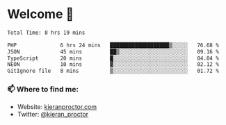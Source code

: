 # Welcome 🦘

<!--START_SECTION:waka-->

```txt
Total Time: 8 hrs 19 mins

PHP              6 hrs 24 mins   ███████████████████▒░░░░░   76.68 %
JSON             45 mins         ██▒░░░░░░░░░░░░░░░░░░░░░░   09.16 %
TypeScript       20 mins         █░░░░░░░░░░░░░░░░░░░░░░░░   04.04 %
NEON             10 mins         ▓░░░░░░░░░░░░░░░░░░░░░░░░   02.12 %
GitIgnore file   8 mins          ▒░░░░░░░░░░░░░░░░░░░░░░░░   01.72 %
```

<!--END_SECTION:waka-->

### 📫 Where to find me:

-   Website: [kieranproctor.com](https://kieranproctor.com/)
-   Twitter: [@kieran_proctor](https://twitter.com/kieran_proctor)
